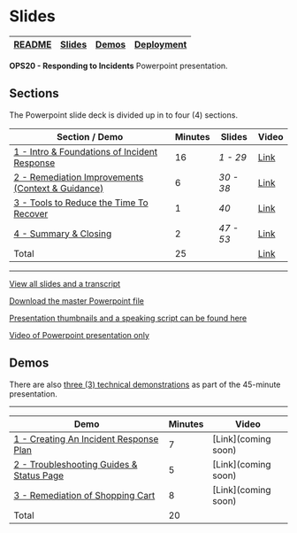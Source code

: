 # Slides

| [README](/ops20/README.md) | [Slides](/ops20/slides/README.md) | [Demos](/ops20/demos/README.md) | [Deployment](/ops20/deployment/README.md) |
|--------|-------|------------|-----------|

 **OPS20 - Responding to Incidents** Powerpoint presentation.

## Sections

The Powerpoint slide deck is divided up in to four (4) sections.

| Section / Demo | Minutes | Slides | Video
|----------|----------|-------|-----|
|[1 - Intro & Foundations of Incident Response](section/01/README.md)|16 | *1 - 29* | [Link](https://globaleventcdn.blob.core.windows.net/assets/ops/ops20/video/02_Presentation_Section_One.mp4)
|[2 - Remediation Improvements (Context & Guidance)](section/02/README.md)|6 | *30 - 38* |[Link](https://globaleventcdn.blob.core.windows.net/assets/ops/ops20/video/02_Presentation_Section_Two.mp4)
|[3 - Tools to Reduce the Time To Recover](section/03/README.md)|1 | *40* |[Link](https://globaleventcdn.blob.core.windows.net/assets/ops/ops20/video/02_Presentation_Section_Three.mp4)
[4 - Summary & Closing](section/04/README.md) | 2 | *47 - 53* |[Link](https://globaleventcdn.blob.core.windows.net/assets/ops/ops20/video/02_Presentation_Section_Four.mp4)
| Total       |25 | |[Link](https://globaleventcdn.blob.core.windows.net/assets/ops/ops20/video/OPS20_Final_Full.mp4)

---
[View all slides and a transcript](script/OPS20_Speaking_Script.md)

[Download the master Powerpoint file](../presentations.md)

[Presentation thumbnails and a speaking script can be found here](script/OPS20_Speaking_Script.md)

[Video of Powerpoint presentation only](https://globaleventcdn.blob.core.windows.net/assets/ops/ops20/video/01_Presentation_No_Demo.mp4)

## Demos

There are also [three (3) technical demonstrations](../demos/README.md) as part of the 45-minute presentation.

---

| Demo | Minutes | Video
|---|--|--|
| [1 - Creating An Incident Response Plan](../demos/01/README.md) | 7 | [Link](coming soon)
| [2 - Troubleshooting Guides & Status Page](../demos/02/README.md)  | 5 | [Link](coming soon)
| [3 - Remediation of Shopping Cart](../demos/03/README.md)  | 8 | [Link](coming soon)
| Total       |20 |
